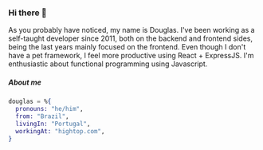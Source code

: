 ### Hi there 👋

As you probably have noticed, my name is Douglas. I've been working as a self-taught developer since 2011, both on the backend and frontend sides, being the last years mainly focused on the frontend. Even though I don't have a pet framework, I feel more productive using React + ExpressJS. I'm enthusiastic about functional programming using Javascript.

##### About me

```elixir
douglas = %{
  pronouns: "he/him",
  from: "Brazil",
  livingIn: "Portugal",
  workingAt: "hightop.com",
}
```
